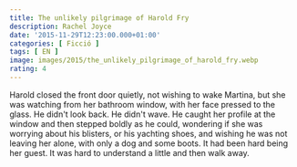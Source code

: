 ```yaml
---
title: The unlikely pilgrimage of Harold Fry
description: Rachel Joyce
date: '2015-11-29T12:23:00.000+01:00'
categories: [ Ficció ]
tags: [ EN ]
image: images/2015/the_unlikely_pilgrimage_of_harold_fry.webp
rating: 4
---
```


Harold closed the front door quietly, not wishing to wake Martina, but she was watching from her bathroom window, with her face pressed to the glass. He didn't look back. He didn't wave. He caught her profile at the window and then stepped boldly as he could, wondering if she was worrying about his blisters, or his yachting shoes, and wishing he was not leaving her alone, with only a dog and some boots. It had been hard being her guest. It was hard to understand a little and then walk away.
